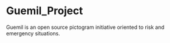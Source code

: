 # Guemil_Project
Guemil is an open source pictogram initiative oriented to risk and emergency situations.
